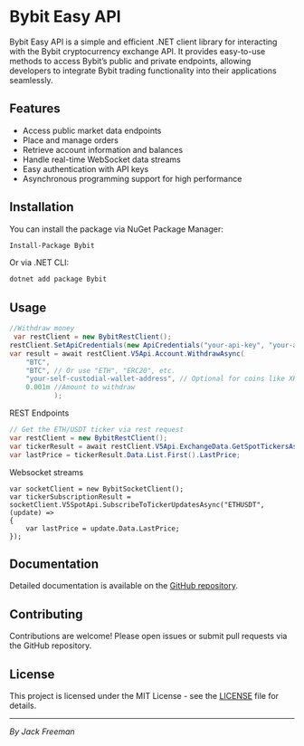 
# Bybit Easy API

Bybit Easy API is a simple and efficient .NET client library for interacting with the Bybit cryptocurrency exchange API. It provides easy-to-use methods to access Bybit’s public and private endpoints, allowing developers to integrate Bybit trading functionality into their applications seamlessly.

## Features
- Access public market data endpoints
- Place and manage orders
- Retrieve account information and balances
- Handle real-time WebSocket data streams
- Easy authentication with API keys
- Asynchronous programming support for high performance

## Installation

You can install the package via NuGet Package Manager:

```bash
Install-Package Bybit
```

Or via .NET CLI:

```bash
dotnet add package Bybit
```

## Usage

```csharp
//Withdraw money
 var restClient = new BybitRestClient();
restClient.SetApiCredentials(new ApiCredentials("your-api-key", "your-api-secret"));
var result = await restClient.V5Api.Account.WithdrawAsync(
    "BTC",
    "BTC", // Or use "ETH", "ERC20", etc.
    "your-self-custodial-wallet-address", // Optional for coins like XRP that require tag/memo
    0.001m //Amount to withdraw
           );

```
REST Endpoints
```csharp
// Get the ETH/USDT ticker via rest request
var restClient = new BybitRestClient();
var tickerResult = await restClient.V5Api.ExchangeData.GetSpotTickersAsync("ETHUSDT");
var lastPrice = tickerResult.Data.List.First().LastPrice;
```
Websocket streams
```
var socketClient = new BybitSocketClient();
var tickerSubscriptionResult = socketClient.V5SpotApi.SubscribeToTickerUpdatesAsync("ETHUSDT", (update) =>
{
	var lastPrice = update.Data.LastPrice;
});
```
## Documentation

Detailed documentation is available on the [GitHub repository](https://github.com/jackfreemancoder/BybitEasyApi).

## Contributing

Contributions are welcome! Please open issues or submit pull requests via the GitHub repository.

## License

This project is licensed under the MIT License - see the [LICENSE](https://github.com/jackfreemancoder/BybitEasyApi/blob/main/LICENSE) file for details.

---

*By Jack Freeman*

